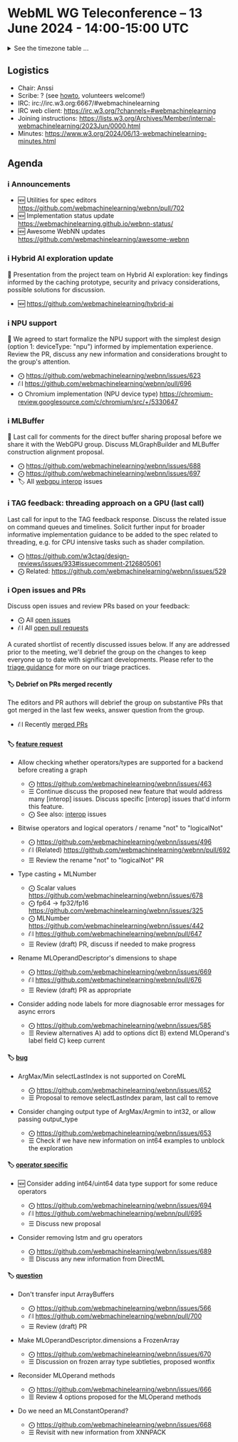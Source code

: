 # WebML WG Teleconference – 13 June 2024 - 14:00-15:00 UTC

<details><summary>See the timezone table ...</summary>
<table>
<tr><td> San Francisco <td> Thu, 13 June 2024 <td> 07:00 <td> UTC-7 hours 
<tr><td> Boston <td> Thu, 13 June 2024 <td> 10:00 <td> UTC-4 hours  
<tr><td> London <td> Thu, 13 June 2024 <td> 15:00 <td> UTC+1 hours  
<tr><td> Berlin <td> Thu, 13 June 2024 <td> 16:00 <td> UTC+2 hours 
<tr><td> Helsinki <td> Thu, 13 June 2024 <td> 17:00 <td> UTC+3 hours 
<tr><td> Shanghai <td> Thu, 13 June 2024 <td> 22:00 <td> UTC+8 hours
<tr><td> Tokyo <td> Thu, 13 June 2024 <td> 23:00 <td> UTC+9 hours
<tr><td> UTC <td> Thu, 13 June 2024 <td colspan=2> 14:00 UTC
</table>

Other locations: https://www.timeanddate.com/worldclock/fixedtime.html?iso=20240613T14
</details>

## Logistics

* Chair: Anssi
* Scribe: ? (see [howto](https://github.com/webmachinelearning/meetings/blob/main/scribe-howto.md), volunteers welcome!)
* IRC: irc://irc.w3.org:6667/#webmachinelearning
* IRC web client: https://irc.w3.org/?channels=#webmachinelearning
* Joining instructions: https://lists.w3.org/Archives/Member/internal-webmachinelearning/2023Jun/0000.html
* Minutes: https://www.w3.org/2024/06/13-webmachinelearning-minutes.html

## Agenda

### ℹ️ Announcements

- 🆕 Utilities for spec editors https://github.com/webmachinelearning/webnn/pull/702
- 🆕 Implementation status update https://webmachinelearning.github.io/webnn-status/
- 🆕 Awesome WebNN updates https://github.com/webmachinelearning/awesome-webnn

### ℹ️ Hybrid AI exploration update

🧪 Presentation from the project team on Hybrid AI exploration: key findings informed by the caching prototype, security and privacy considerations, possible solutions for discussion.

- 🆕 https://github.com/webmachinelearning/hybrid-ai

### ℹ️ NPU support

📌 We agreed to start formalize the NPU support with the simplest design (option 1: deviceType: "npu") informed by implementation experience. Review the PR, discuss any new information and considerations brought to the group's attention.

- ⨀ https://github.com/webmachinelearning/webnn/issues/623
- ⛙ https://github.com/webmachinelearning/webnn/pull/696
- ⛭ Chromium implementation (NPU device type) https://chromium-review.googlesource.com/c/chromium/src/+/5330647


### ℹ️ MLBuffer

📌 Last call for comments for the direct buffer sharing proposal before we share it with the WebGPU group. Discuss MLGraphBuilder and MLBuffer construction alignment proposal.

- ⨀ https://github.com/webmachinelearning/webnn/issues/688
- ⨀ https://github.com/webmachinelearning/webnn/issues/697
- 🏷️ All [webgpu interop](https://github.com/webmachinelearning/webnn/labels/webgpu%20interop) issues


### ℹ️ TAG feedback: threading approach on a GPU (last call)

Last call for input to the TAG feedback response. Discuss the related issue on command queues and timelines. Solicit further input for broader informative implementation guidance to be added to the spec related to threading, e.g. for CPU intensive tasks such as shader compilation.

- ⨀ https://github.com/w3ctag/design-reviews/issues/933#issuecomment-2126805061
- ⨀ Related: https://github.com/webmachinelearning/webnn/issues/529


### ℹ️ Open issues and PRs

Discuss open issues and review PRs based on your feedback:

- ⨀ All [open issues](https://github.com/webmachinelearning/webnn/issues)
- ⛙ All [open pull requests](https://github.com/webmachinelearning/webnn/pulls)

A curated shortlist of recently discussed issues below. If any are addressed prior to the meeting, we'll debrief the group on the changes to keep everyone up to date with significant developments. Please refer to the [triage guidance](https://github.com/webmachinelearning/webnn/blob/main/docs/IssueTriage.md) for more on our triage practices.

#### 🏷️ Debrief on PRs merged recently

The editors and PR authors will debrief the group on substantive PRs that got merged in the last few weeks, answer question from the group.

- ⛙ Recently [merged PRs](https://github.com/webmachinelearning/webnn/pulls?q=is%3Apr+is%3Amerged)

#### 🏷️ [feature request](https://github.com/webmachinelearning/webnn/labels/feature%20request)

- Allow checking whether operators/types are supported for a backend before creating a graph
  - ⨀ https://github.com/webmachinelearning/webnn/issues/463
  - ☰ Continue discuss the proposed new feature that would address many [interop] issues. Discuss specific [interop] issues that'd inform this feature.
   - ⨀ See also: [interop](https://github.com/webmachinelearning/webnn/labels/interop) issues

- Bitwise operators and logical operators / rename "not" to "logicalNot" 
  - ⨀ https://github.com/webmachinelearning/webnn/issues/496
  - ⛙ (Related) https://github.com/webmachinelearning/webnn/pull/692
  - ☰ Review the rename "not" to "logicalNot" PR

- Type casting + MLNumber
  - ⨀ Scalar values https://github.com/webmachinelearning/webnn/issues/678
  - ⨀ fp64 -> fp32/fp16 https://github.com/webmachinelearning/webnn/issues/325
  - ⨀ MLNumber https://github.com/webmachinelearning/webnn/issues/442
  - ⛙ https://github.com/webmachinelearning/webnn/pull/647
  - ☰ Review (draft) PR, discuss if needed to make progress
  
- Rename MLOperandDescriptor's dimensions to shape
  - ⨀ https://github.com/webmachinelearning/webnn/issues/669
  - ⛙ https://github.com/webmachinelearning/webnn/pull/676 
  - ☰ Review (draft) PR as appropriate

- Consider adding node labels for more diagnosable error messages for async errors
  - ⨀ https://github.com/webmachinelearning/webnn/issues/585
  - ☰ Review alternatives A) add to options dict B) extend MLOperand's label field C) keep current

#### 🏷️ [bug](https://github.com/webmachinelearning/webnn/labels/bug)

- ArgMax/Min selectLastIndex is not supported on CoreML
  - ⨀ https://github.com/webmachinelearning/webnn/issues/652
  - ☰ Proposal to remove selectLastIndex param, last call to remove

- Consider changing output type of ArgMax/Argmin to int32, or allow passing output_type
  - ⨀ https://github.com/webmachinelearning/webnn/issues/653
  - ☰ Check if we have new information on int64 examples to unblock the exploration

#### 🏷️ [operator specific](https://github.com/webmachinelearning/webnn/labels/operator%20specific)

- 🆕 Consider adding int64/uint64 data type support for some reduce operators
  - ⨀ https://github.com/webmachinelearning/webnn/issues/694
  - ⛙ https://github.com/webmachinelearning/webnn/pull/695 
  - ☰ Discuss new proposal

- Consider removing lstm and gru operators
  - ⨀ https://github.com/webmachinelearning/webnn/issues/689
  - ☰ Discuss any new information from DirectML

#### 🏷️ [question](https://github.com/webmachinelearning/webnn/labels/question)

- Don't transfer input ArrayBuffers
  - ⨀ https://github.com/webmachinelearning/webnn/issues/566
  - ⛙ https://github.com/webmachinelearning/webnn/pull/700
  - ☰ Review (draft) PR

- Make MLOperandDescriptor.dimensions a FrozenArray
  - ⨀ https://github.com/webmachinelearning/webnn/issues/670
  - ☰ Discussion on frozen array type subtleties, proposed wontfix

- Reconsider MLOperand methods
  - ⨀ https://github.com/webmachinelearning/webnn/issues/666
  - ☰ Review 4 options proposed for the MLOperand methods

- Do we need an MLConstantOperand?
  - ⨀ https://github.com/webmachinelearning/webnn/issues/668
  - ☰ Revisit with new information from XNNPACK
